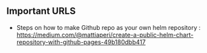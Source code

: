 ## Important URLS
- Steps on how to make Github repo as your own helm repository : https://medium.com/@mattiaperi/create-a-public-helm-chart-repository-with-github-pages-49b180dbb417